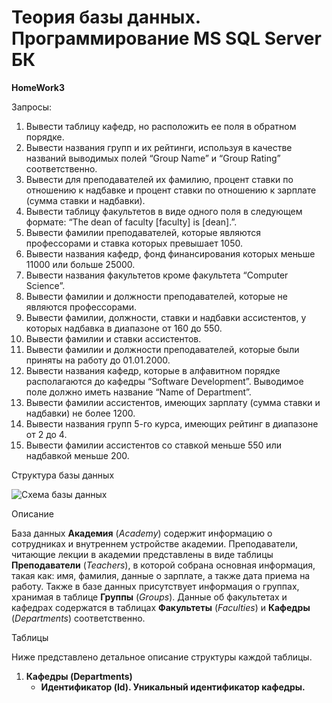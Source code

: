# Теория базы данных. Программирование MS SQL Server БК

<b>HomeWork3</b>

Запросы:<br>
<ol>
<li>Вывести таблицу кафедр, но расположить ее поля в обратном порядке.</li>
<li>Вывести названия групп и их рейтинги, используя в качестве названий выводимых полей “Group Name” и “Group Rating” соответственно.</li>
<li>Вывести для преподавателей их фамилию, процент ставки по отношению к надбавке и процент ставки по отношению к зарплате (сумма ставки и надбавки).</li>
<li>Вывести таблицу факультетов в виде одного поля в следующем формате: “The dean of faculty [faculty] is [dean].”.</li>
<li>Вывести фамилии преподавателей, которые являются профессорами и ставка которых превышает 1050.</li>
<li>Вывести названия кафедр, фонд финансирования которых меньше 11000 или больше 25000.</li>
<li>Вывести названия факультетов кроме факультета “Computer Science”.</li>
<li>Вывести фамилии и должности преподавателей, которые не являются профессорами.</li>
<li>Вывести фамилии, должности, ставки и надбавки ассистентов, у которых надбавка в диапазоне от 160 до 550.</li>
<li>Вывести фамилии и ставки ассистентов.</li>
<li>Вывести фамилии и должности преподавателей, которые были приняты на работу до 01.01.2000.</li>
<li>Вывести названия кафедр, которые в алфавитном порядке располагаются до кафедры “Software Development”. Выводимое поле должно иметь название “Name of Department”.</li>
<li>Вывести фамилии ассистентов, имеющих зарплату (сумма ставки и надбавки) не более 1200.</li>
<li>Вывести названия групп 5-го курса, имеющих рейтинг в диапазоне от 2 до 4.</li>
<li>Вывести фамилии ассистентов со ставкой меньше 550 или надбавкой меньше 200.</li>
</ol>
Структура базы данных

![Схема базы данных](https://user-images.githubusercontent.com/108996479/203820131-878c2133-2717-4665-a0e2-a9714ae52e57.png)

Описание

База данных <b>Академия</b> (<i>Academy</i>) содержит информацию о сотрудниках и внутреннем устройстве академии. Преподаватели, читающие лекции в академии представлены в виде таблицы <b>Преподаватели</b> (<i>Teachers</i>), в которой собрана основная информация, такая как: имя, фамилия, данные о зарплате, а также дата приема на работу. Также в базе данных присутствует информация о группах, хранимая в таблице <b>Группы</b> (<i>Groups</i>). Данные об факультетах и кафедрах содержатся в таблицах <b>Факультеты</b> (<i>Faculties</i>) и <b>Кафедры</b> (<i>Departments</i>) соответственно.

Таблицы

Ниже представлено детальное описание структуры каждой таблицы.
<ol>
<li>
  <b>Кафедры (Departments)</b>
  <ul>
    <li><b>Идентификатор (Id). Уникальный идентификатор кафедры.</b></li>  
  </ul>
</li>
</ol>
